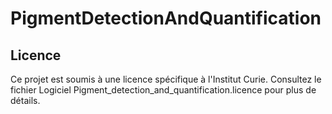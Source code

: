 # PigmentDetectionAndQuantification
## Licence
Ce projet est soumis à une licence spécifique à l'Institut Curie. Consultez le fichier Logiciel Pigment_detection_and_quantification.licence pour plus de détails.
